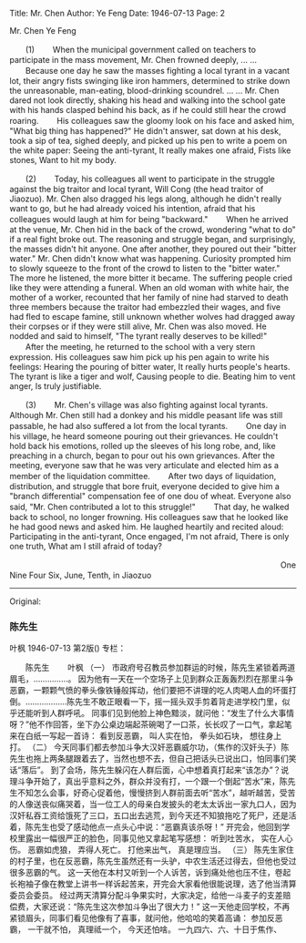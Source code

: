 Title: Mr. Chen
Author: Ye Feng
Date: 1946-07-13
Page: 2

Mr. Chen
Ye Feng

　　(1)
　　When the municipal government called on teachers to participate in the mass movement, Mr. Chen frowned deeply, ... ...
　　Because one day he saw the masses fighting a local tyrant in a vacant lot, their angry fists swinging like iron hammers, determined to strike down the unreasonable, man-eating, blood-drinking scoundrel. ... ... Mr. Chen dared not look directly, shaking his head and walking into the school gate with his hands clasped behind his back, as if he could still hear the crowd roaring.
　　His colleagues saw the gloomy look on his face and asked him, "What big thing has happened?" He didn't answer, sat down at his desk, took a sip of tea, sighed deeply, and picked up his pen to write a poem on the white paper:
        Seeing the anti-tyrant,
        It really makes one afraid,
        Fists like stones,
        Want to hit my body.

　　(2)
　　Today, his colleagues all went to participate in the struggle against the big traitor and local tyrant, Will Cong (the head traitor of Jiaozuo). Mr. Chen also dragged his legs along, although he didn't really want to go, but he had already voiced his intention, afraid that his colleagues would laugh at him for being "backward."
　　When he arrived at the venue, Mr. Chen hid in the back of the crowd, wondering "what to do" if a real fight broke out. The reasoning and struggle began, and surprisingly, the masses didn't hit anyone. One after another, they poured out their "bitter water." Mr. Chen didn't know what was happening. Curiosity prompted him to slowly squeeze to the front of the crowd to listen to the "bitter water." The more he listened, the more bitter it became. The suffering people cried like they were attending a funeral. When an old woman with white hair, the mother of a worker, recounted that her family of nine had starved to death three members because the traitor had embezzled their wages, and five had fled to escape famine, still unknown whether wolves had dragged away their corpses or if they were still alive, Mr. Chen was also moved. He nodded and said to himself, "The tyrant really deserves to be killed!"
　　After the meeting, he returned to the school with a very stern expression. His colleagues saw him pick up his pen again to write his feelings:
        Hearing the pouring of bitter water,
        It really hurts people's hearts.
        The tyrant is like a tiger and wolf,
        Causing people to die.
        Beating him to vent anger,
        Is truly justifiable.

　　(3)
　　Mr. Chen's village was also fighting against local tyrants. Although Mr. Chen still had a donkey and his middle peasant life was still passable, he had also suffered a lot from the local tyrants.
　　One day in his village, he heard someone pouring out their grievances. He couldn't hold back his emotions, rolled up the sleeves of his long robe, and, like preaching in a church, began to pour out his own grievances. After the meeting, everyone saw that he was very articulate and elected him as a member of the liquidation committee.
　　After two days of liquidation, distribution, and struggle that bore fruit, everyone decided to give him a "branch differential" compensation fee of one dou of wheat. Everyone also said, "Mr. Chen contributed a lot to this struggle!"
　　That day, he walked back to school, no longer frowning. His colleagues saw that he looked like he had good news and asked him. He laughed heartily and recited aloud:
        Participating in the anti-tyrant,
        Once engaged, I'm not afraid,
        There is only one truth,
        What am I still afraid of today?

　　　　　　　　　　　　　　　　　　　　　　　　　　　　　　　　　　One Nine Four Six, June, Tenth, in Jiaozuo



<hr /> 

Original: 


### 陈先生
叶枫
1946-07-13
第2版()
专栏：

　　陈先生
　　叶枫
            （一）
    市政府号召教员参加群运的时候，陈先生紧锁着两道眉毛，……………。
    因为他有一天在一个空场子上见到群众正轰轰烈烈在那里斗争恶霸，一颗颗气愤的拳头像铁锤般挥动，他们要把不讲理的吃人肉喝人血的坏蛋打倒。………………陈先生不敢正眼看一下，摇一摇头双手剪着背走进学校门里，似乎还能听到人群呼吼。
    同事们见到他脸上神色黯淡，就问他：“发生了什么大事情呀？”他不作回答，坐下办公桌边端起茶碗喝了一口茶，长长叹了一口气，拿起笔来在白纸一写起一首诗：
        看到反恶霸，
        叫人实在怕，
        拳头如石块，
        想往身上打。
            （二）
    今天同事们都去参加斗争大汉奸恶霸威尔功，（焦作的汉奸头子）陈先生也拖上两条腿跟着去了，当然也想不去，但自己把话头已说出口，怕同事们笑话“落后”。
    到了会场，陈先生躲闪在人群后面，心中想着真打起来“该怎办”？说理斗争开始了，真出乎意料之外，群众并没有打，一个跟一个倒起“苦水”来，陈先生不知怎么会事，好奇心促着他，慢慢挤到人群前面去听“苦水”，越听越苦，受苦的人像送丧似痛哭着，当一位工人的母亲白发披头的老太太诉出一家九口人，因为汉奸私吞工资给饿死了三口，五口出去逃荒，到今天还不知狼拖吃了死尸，还是活着，陈先生也受了感动他点一点头心中说：“恶霸真该杀呀！”
    开完会，他回到学校里露出一幅很严正的脸色，同事见他又拿起笔写感想：
        听到吐苦水，
        实在人心伤。
        恶霸如虎狼，
        弄得人死亡。
        打他来出气，
        真是理应当。
            （三）
    陈先生家住的村子里，也在反恶霸，陈先生虽然还有一头驴，中农生活还过得去，但他也受过很多恶霸的气。
    这一天他在本村又听到一个人诉苦，诉到痛处他也压不住，卷起长袍袖子像在教堂上讲书一样诉起苦来，开完会大家看他很能说理，选了他当清算委员会委员。
    经过两天清算分配斗争果实时，大家决定，给他一斗麦子的支差赔偿费，大家还说：“陈先生这次参加斗争出了很大力！”
    这一天他走回学校，不再紧锁眉头，同事们看见他像有了喜事，就问他，他哈哈的笑着高诵：
        参加反恶霸，
        一干就不怕，
        真理祗一个，
        今天还怕啥。
                                      一九四六、六、十日于焦作、
